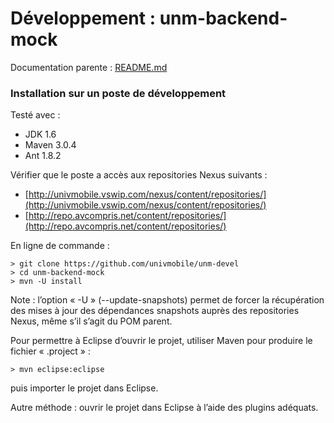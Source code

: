 # Développement : unm-backend-mock

Documentation parente : [README.md](README.md "Documentation parente : unm-backend-mock/README.md")

### Installation sur un poste de développement

Testé avec : 

  * JDK 1.6 
  * Maven 3.0.4
  * Ant 1.8.2
  
Vérifier que le poste a accès aux repositories Nexus suivants :

  * [http://univmobile.vswip.com/nexus/content/repositories/](http://univmobile.vswip.com/nexus/content/repositories/)
  * [http://repo.avcompris.net/content/repositories/](http://repo.avcompris.net/content/repositories/)
  
En ligne de commande :

    > git clone https://github.com/univmobile/unm-devel
    > cd unm-backend-mock
    > mvn -U install
    
Note : l’option « -U » (--update-snapshots) permet de forcer la récupération des mises à jour des dépendances snapshots auprès des repositories Nexus, même s’il s’agit du POM parent.

Pour permettre à Eclipse d’ouvrir le projet, utiliser Maven pour produire
le fichier « .project » :

    > mvn eclipse:eclipse

puis importer le projet dans Eclipse.

Autre méthode : ouvrir le projet dans Eclipse à l’aide des plugins adéquats.